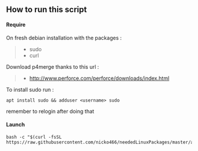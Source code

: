 
How to run this script
-------------

####  Require
On fresh debian installation with the packages :
> - sudo
> - curl

Download p4merge thanks to this url :
> - http://www.perforce.com/perforce/downloads/index.html

To install sudo run :

```
apt install sudo && adduser <username> sudo
```
remember to relogin after doing that

####  Launch

```
bash -c "$(curl -fsSL https://raw.githubusercontent.com/nicko466/neededLinuxPackages/master/autorun.sh)"
